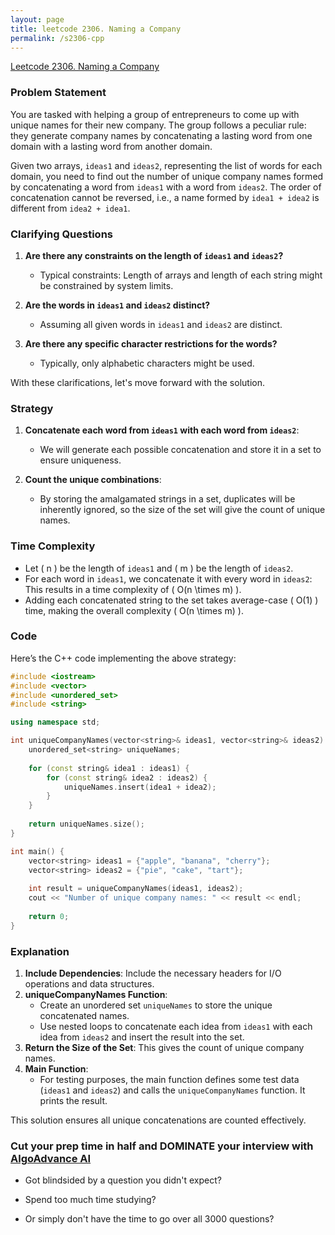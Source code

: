 ```yaml
---
layout: page
title: leetcode 2306. Naming a Company
permalink: /s2306-cpp
---
```

[Leetcode 2306. Naming a Company](https://algoadvance.github.io/algoadvance/l2306)
### Problem Statement

You are tasked with helping a group of entrepreneurs to come up with unique names for their new company. The group follows a peculiar rule: they generate company names by concatenating a lasting word from one domain with a lasting word from another domain.

Given two arrays, `ideas1` and `ideas2`, representing the list of words for each domain, you need to find out the number of unique company names formed by concatenating a word from `ideas1` with a word from `ideas2`. The order of concatenation cannot be reversed, i.e., a name formed by `idea1 + idea2` is different from `idea2 + idea1`.

### Clarifying Questions
1. **Are there any constraints on the length of `ideas1` and `ideas2`?**
   - Typical constraints: Length of arrays and length of each string might be constrained by system limits.
  
2. **Are the words in `ideas1` and `ideas2` distinct?**
   - Assuming all given words in `ideas1` and `ideas2` are distinct.

3. **Are there any specific character restrictions for the words?**
   - Typically, only alphabetic characters might be used.

With these clarifications, let's move forward with the solution.

### Strategy

1. **Concatenate each word from `ideas1` with each word from `ideas2`**: 
    - We will generate each possible concatenation and store it in a set to ensure uniqueness.
    
2. **Count the unique combinations**:
    - By storing the amalgamated strings in a set, duplicates will be inherently ignored, so the size of the set will give the count of unique names.

### Time Complexity

- Let \( n \) be the length of `ideas1` and \( m \) be the length of `ideas2`.
- For each word in `ideas1`, we concatenate it with every word in `ideas2`: This results in a time complexity of \( O(n \times m) \). 
- Adding each concatenated string to the set takes average-case \( O(1) \) time, making the overall complexity \( O(n \times m) \).

### Code

Here’s the C++ code implementing the above strategy:

```cpp
#include <iostream>
#include <vector>
#include <unordered_set>
#include <string>

using namespace std;

int uniqueCompanyNames(vector<string>& ideas1, vector<string>& ideas2) {
    unordered_set<string> uniqueNames;
    
    for (const string& idea1 : ideas1) {
        for (const string& idea2 : ideas2) {
            uniqueNames.insert(idea1 + idea2);
        }
    }
    
    return uniqueNames.size();
}

int main() {
    vector<string> ideas1 = {"apple", "banana", "cherry"};
    vector<string> ideas2 = {"pie", "cake", "tart"};
    
    int result = uniqueCompanyNames(ideas1, ideas2);
    cout << "Number of unique company names: " << result << endl;
    
    return 0;
}
```

### Explanation

1. **Include Dependencies**: Include the necessary headers for I/O operations and data structures.
2. **uniqueCompanyNames Function**:
    - Create an unordered set `uniqueNames` to store the unique concatenated names.
    - Use nested loops to concatenate each idea from `ideas1` with each idea from `ideas2` and insert the result into the set.
3. **Return the Size of the Set**: This gives the count of unique company names.
4. **Main Function**:
    - For testing purposes, the main function defines some test data (`ideas1` and `ideas2`) and calls the `uniqueCompanyNames` function. It prints the result.

This solution ensures all unique concatenations are counted effectively.


### Cut your prep time in half and DOMINATE your interview with [AlgoAdvance AI](https://algoAdvance.com)

- Got blindsided by a question you didn't expect?

- Spend too much time studying?

- Or simply don't have the time to go over all 3000 questions?

